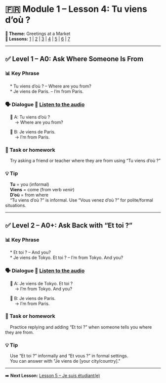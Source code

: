 # 🇫🇷 Module 1 – Lesson 4: Tu viens d’où ?

**📘 Theme:** Greetings at a Market  
**🌠 Lessons:** [1](Lesson1.md) | [2](Lesson2.md) | [3](Lesson3.md) | [4](Lesson4.md) | [5](Lesson5.md) | [6](Lesson6.md) | [7](Lesson7.md)

---

## ✅ Level 1 – A0: Ask Where Someone Is From

### 📊 Key Phrase
&nbsp;&nbsp;&nbsp;&nbsp;* Tu viens d’où ? – Where are you from?  
&nbsp;&nbsp;&nbsp;&nbsp;* Je viens de Paris. – I’m from Paris.  

### 🗣️ Dialogue 🎿 [Listen to the audio](https://yourdomain.com/audio/lesson4_1.mp3)

&nbsp;&nbsp;&nbsp;&nbsp;👩 A: Tu viens d’où ?  
&nbsp;&nbsp;&nbsp;&nbsp;&nbsp;&nbsp;&nbsp;&nbsp;→ Where are you from?  

&nbsp;&nbsp;&nbsp;&nbsp;👨 B: Je viens de Paris.  
&nbsp;&nbsp;&nbsp;&nbsp;&nbsp;&nbsp;&nbsp;&nbsp;→ I’m from Paris.

### 🎯 Task or homework
&nbsp;&nbsp;&nbsp;&nbsp;Try asking a friend or teacher where they are from using “Tu viens d’où ?”

### 💡 Tip
&nbsp;&nbsp;&nbsp;&nbsp;**Tu** = you (informal)  
&nbsp;&nbsp;&nbsp;&nbsp;**Viens** = come (from verb *venir*)  
&nbsp;&nbsp;&nbsp;&nbsp;**D’où** = from where  
&nbsp;&nbsp;&nbsp;&nbsp;“Tu viens d’où ?” is informal. Use “Vous venez d’où ?” for polite/formal situations.

---

## ✅ Level 2 – A0+: Ask Back with “Et toi ?”

### 📊 Key Phrase
&nbsp;&nbsp;&nbsp;&nbsp;* Et toi ? – And you?  
&nbsp;&nbsp;&nbsp;&nbsp;* Je viens de Tokyo. Et toi ? – I’m from Tokyo. And you?  

### 🗣️ Dialogue 🎿 [Listen to the audio](https://yourdomain.com/audio/lesson4_2.mp3)

&nbsp;&nbsp;&nbsp;&nbsp;👩 A: Je viens de Tokyo. Et toi ?  
&nbsp;&nbsp;&nbsp;&nbsp;&nbsp;&nbsp;&nbsp;&nbsp;→ I’m from Tokyo. And you?  

&nbsp;&nbsp;&nbsp;&nbsp;👨 B: Je viens de Paris.  
&nbsp;&nbsp;&nbsp;&nbsp;&nbsp;&nbsp;&nbsp;&nbsp;→ I’m from Paris.

### 🎯 Task or homework
&nbsp;&nbsp;&nbsp;&nbsp;Practice replying and adding “Et toi ?” when someone tells you where they are from.

### 💡 Tip
&nbsp;&nbsp;&nbsp;&nbsp;Use “Et toi ?” informally and “Et vous ?” in formal settings.  
&nbsp;&nbsp;&nbsp;&nbsp;You can answer with "Je viens de [your city/country]."

---

➡️ **Next Lesson:** [Lesson 5 – Je suis étudiant(e)](Lesson5.md)
